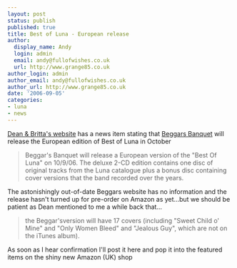 ```yaml
---
layout: post
status: publish
published: true
title: Best of Luna - European release
author:
  display_name: Andy
  login: admin
  email: andy@fullofwishes.co.uk
  url: http://www.grange85.co.uk
author_login: admin
author_email: andy@fullofwishes.co.uk
author_url: http://www.grange85.co.uk
date: '2006-09-05'
categories:
- luna
- news
---
```

[Dean & Britta's website](https://web.archive.org/web/20060905+/http://www.deanandbritta.com) has a news item
stating that [Beggars Banquet](https://web.archive.org/web/20060905+/http://www.beggars.com) will release the
European edition of Best of Luna in October

> Beggar's Banquet will release a European version of the "Best Of Luna" on
10/9/06. The deluxe 2-CD edition contains one disc of original tracks from the
Luna catalogue plus a bonus disc containing cover versions that the band
recorded over the years.

The astonishingly out-of-date Beggars website has no information and the
release hasn't turned up for pre-order on Amazon as yet...but we should be
patient as Dean mentioned to me a while back that...

> the Beggar'sversion will have 17 covers (including "Sweet Child o' Mine" and
"Only Women Bleed" and "Jealous Guy", which are not on the iTunes album).

As soon as I hear confirmation I'll post it here and pop it into the featured
items on the shiny new Amazon (UK) shop



